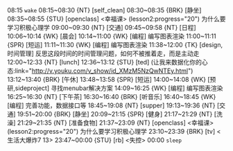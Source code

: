 08:15 `wake`
08:15~08:30 {NT} [self_clean]
08:30~08:35 {BRK} [静坐]
08:35~08:55 {STU} [openclass] <幸福课> (lesson2:progress="20") 为什么要学习积极心理学
09:00~09:30 {NT} [交通]
09:45~09:58 {NT} [日程]
10:06~10:14 {WK} [晨会]
10:14~11:00 {WK} [编程] <WAUP> 编写图表渲染
11:00~11:11 {SPR} [短运]
11:11~11:30 {WK} [编程] <WAUP> 编写图表渲染
11:38~12:00 {TK} [design,时间管理] 反思这段时间的时间管理问题，如何不被推着走，而是主动走
12:00~12:33 {NT} [lunch]
12:36~13:12 {STU} [ted] <OTD> (让我来数据化你的心态:link="http://v.youku.com/v_show/id_XMzM5NzQwNTEy.html")
13:12~13:40 {BRK} [午休]
13:48~13:58 {SPR} [短运]
14:00~14:08 {WK} [预研,sideproject] <life-time-tracker> 寻找menubar解决方案
14:09~16:25 {WK} [编程] <WAUP> 编写图表渲染
16:25~16:30 {NT} [下午茶]
16:30~16:40 {BRK} [听音乐]
16:40~18:45 {WK} [编程] <WAUP> 完善功能，数据接口等
18:45~19:08 {NT} [supper]
19:13~19:36 {NT} [交通]
19:51~20:00 {BRK} [静坐]
20:09~21:15 {SPR} [健身]
21:17~21:29 {NT} [洗澡]
21:29~21:35 {NT} [准备食物]
21:37~23:09 {NT} [openclass] <幸福课> (lesson2:progress="20") 为什么要学习积极心理学
23:10~23:39 {BRK} [tv] <生活大爆炸7 13>
23:47~00:00 {STU} [rb] <失控>
00:00 `sleep`